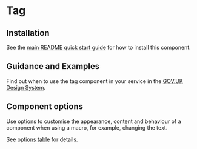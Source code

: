 # Tag

## Installation

See the [main README quick start guide](https://github.com/alphagov/govuk-frontend/tree/test_moving_docs#quick-start) for how to install this component.

## Guidance and Examples

Find out when to use the tag component in your service in the [GOV.UK Design System](https://test_moving_docs--govuk-design-system-preview.netlify.com/components/tag).

## Component options

Use options to customise the appearance, content and behaviour of a component when using a macro, for example, changing the text.

See [options table](https://test_moving_docs--govuk-design-system-preview.netlify.com/components/tag/#options-tag-example) for details.
